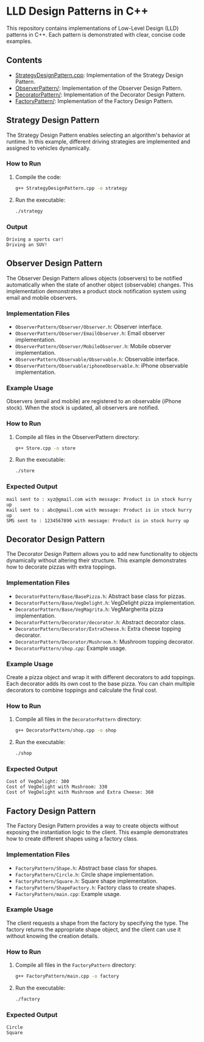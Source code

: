 # LLD Design Patterns in C++

This repository contains implementations of Low-Level Design (LLD) patterns in C++. Each pattern is demonstrated with clear, concise code examples.

## Contents

- [StrategyDesignPattern.cpp](StrategyDesignPattern.cpp): Implementation of the Strategy Design Pattern.
- [ObserverPattern/](ObserverPattern/): Implementation of the Observer Design Pattern.
- [DecoratorPattern/](DecoratorPattern/): Implementation of the Decorator Design Pattern.
- [FactoryPattern/](FactoryPattern/): Implementation of the Factory Design Pattern.

## Strategy Design Pattern

The Strategy Design Pattern enables selecting an algorithm's behavior at runtime. In this example, different driving strategies are implemented and assigned to vehicles dynamically.

### How to Run

1. Compile the code:
    ```sh
    g++ StrategyDesignPattern.cpp -o strategy
    ```
2. Run the executable:
    ```sh
    ./strategy
    ```

### Output
```
Driving a sports car!
Driving an SUV!
```

## Observer Design Pattern

The Observer Design Pattern allows objects (observers) to be notified automatically when the state of another object (observable) changes. This implementation demonstrates a product stock notification system using email and mobile observers.

### Implementation Files

- `ObserverPattern/Observer/Observer.h`: Observer interface.
- `ObserverPattern/Observer/EmailObserver.h`: Email observer implementation.
- `ObserverPattern/Observer/MobileObserver.h`: Mobile observer implementation.
- `ObserverPattern/Observable/Observable.h`: Observable interface.
- `ObserverPattern/Observable/iphoneObservable.h`: iPhone observable implementation.

### Example Usage

Observers (email and mobile) are registered to an observable (iPhone stock). When the stock is updated, all observers are notified.

### How to Run

1. Compile all files in the ObserverPattern directory:
    ```sh
    g++ Store.cpp -o store
    ```

2. Run the executable:
    ```sh
    ./store
    ```

### Expected Output

```
mail sent to : xyz@gmail.com with message: Product is in stock hurry up
mail sent to : abc@gmail.com with message: Product is in stock hurry up
SMS sent to : 1234567890 with message: Product is in stock hurry up
```

## Decorator Design Pattern

The Decorator Design Pattern allows you to add new functionality to objects dynamically without altering their structure. This example demonstrates how to decorate pizzas with extra toppings.

### Implementation Files

- `DecoratorPattern/Base/BasePizza.h`: Abstract base class for pizzas.
- `DecoratorPattern/Base/VegDelight.h`: VegDelight pizza implementation.
- `DecoratorPattern/Base/VegMagrita.h`: VegMargherita pizza implementation.
- `DecoratorPattern/Decorator/decorator.h`: Abstract decorator class.
- `DecoratorPattern/Decorator/ExtraCheese.h`: Extra cheese topping decorator.
- `DecoratorPattern/Decorator/Mushroom.h`: Mushroom topping decorator.
- `DecoratorPattern/shop.cpp`: Example usage.

### Example Usage


Create a pizza object and wrap it with different decorators to add toppings. Each decorator adds its own cost to the base pizza. You can chain multiple decorators to combine toppings and calculate the final cost.


### How to Run

1. Compile all files in the `DecoratorPattern` directory:
    ```sh
    g++ DecoratorPattern/shop.cpp -o shop
    ```

2. Run the executable:
    ```sh
    ./shop
    ```

### Expected Output

```
Cost of VegDelight: 300
Cost of VegDelight with Mushroom: 330
Cost of VegDelight with Mushroom and Extra Cheese: 360
```

## Factory Design Pattern

The Factory Design Pattern provides a way to create objects without exposing the instantiation logic to the client. This example demonstrates how to create different shapes using a factory class.

### Implementation Files

- `FactoryPattern/Shape.h`: Abstract base class for shapes.
- `FactoryPattern/Circle.h`: Circle shape implementation.
- `FactoryPattern/Square.h`: Square shape implementation.
- `FactoryPattern/ShapeFactory.h`: Factory class to create shapes.
- `FactoryPattern/main.cpp`: Example usage.

### Example Usage

The client requests a shape from the factory by specifying the type. The factory returns the appropriate shape object, and the client can use it without knowing the creation details.

### How to Run

1. Compile all files in the `FactoryPattern` directory:
    ```sh
    g++ FactoryPattern/main.cpp -o factory
    ```

2. Run the executable:
    ```sh
    ./factory
    ```

### Expected Output

```
Circle
Square
```